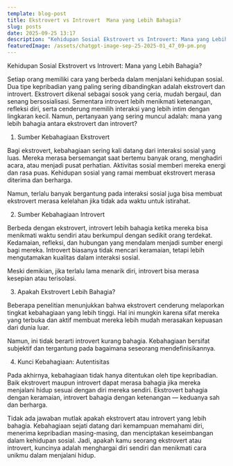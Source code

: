 ```yaml
---
template: blog-post
title: Ekstrovert vs Introvert  Mana yang Lebih Bahagia?
slug: posts
date: 2025-09-25 13:17
description: "Kehidupan Sosial Ekstrovert vs Introvert: Mana yang Lebih Bahagia?"
featuredImage: /assets/chatgpt-image-sep-25-2025-01_47_09-pm.png
---
```

Kehidupan Sosial Ekstrovert vs Introvert: Mana yang Lebih Bahagia?

Setiap orang memiliki cara yang berbeda dalam menjalani kehidupan sosial. Dua tipe kepribadian yang paling sering dibandingkan adalah ekstrovert dan introvert. Ekstrovert dikenal sebagai sosok yang ceria, mudah bergaul, dan senang bersosialisasi. Sementara introvert lebih menikmati ketenangan, refleksi diri, serta cenderung memilih interaksi yang lebih intim dengan lingkaran kecil. Namun, pertanyaan yang sering muncul adalah: mana yang lebih bahagia antara ekstrovert dan introvert?

1. Sumber Kebahagiaan Ekstrovert

Bagi ekstrovert, kebahagiaan sering kali datang dari interaksi sosial yang luas. Mereka merasa bersemangat saat bertemu banyak orang, menghadiri acara, atau menjadi pusat perhatian. Aktivitas sosial memberi mereka energi dan rasa puas. Kehidupan sosial yang ramai membuat ekstrovert merasa diterima dan berharga.

Namun, terlalu banyak bergantung pada interaksi sosial juga bisa membuat ekstrovert merasa kelelahan jika tidak ada waktu untuk istirahat.

2. Sumber Kebahagiaan Introvert

Berbeda dengan ekstrovert, introvert lebih bahagia ketika mereka bisa menikmati waktu sendiri atau berkumpul dengan sedikit orang terdekat. Kedamaian, refleksi, dan hubungan yang mendalam menjadi sumber energi bagi mereka. Introvert biasanya tidak mencari keramaian, tetapi lebih mengutamakan kualitas dalam interaksi sosial.

Meski demikian, jika terlalu lama menarik diri, introvert bisa merasa kesepian atau terisolasi.

3. Apakah Ekstrovert Lebih Bahagia?

Beberapa penelitian menunjukkan bahwa ekstrovert cenderung melaporkan tingkat kebahagiaan yang lebih tinggi. Hal ini mungkin karena sifat mereka yang terbuka dan aktif membuat mereka lebih mudah merasakan kepuasan dari dunia luar.

Namun, ini tidak berarti introvert kurang bahagia. Kebahagiaan bersifat subjektif dan tergantung pada bagaimana seseorang mendefinisikannya.

4. Kunci Kebahagiaan: Autentisitas

Pada akhirnya, kebahagiaan tidak hanya ditentukan oleh tipe kepribadian. Baik ekstrovert maupun introvert dapat merasa bahagia jika mereka menjalani hidup sesuai dengan diri mereka sendiri. Ekstrovert bahagia dengan keramaian, introvert bahagia dengan ketenangan — keduanya sah dan berharga.

Tidak ada jawaban mutlak apakah ekstrovert atau introvert yang lebih bahagia. Kebahagiaan sejati datang dari kemampuan memahami diri, menerima kepribadian masing-masing, dan menciptakan keseimbangan dalam kehidupan sosial. Jadi, apakah kamu seorang ekstrovert atau introvert, kuncinya adalah menghargai diri sendiri dan menikmati cara unikmu dalam menjalani hidup.
